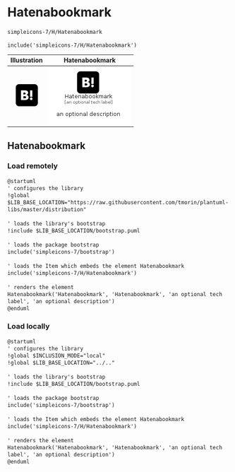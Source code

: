 # Hatenabookmark


```text
simpleicons-7/H/Hatenabookmark
```

```text
include('simpleicons-7/H/Hatenabookmark')
```



| Illustration | Hatenabookmark |
| :---: | :---: |
| ![illustration for Illustration](../../simpleicons-7/H/Hatenabookmark.png) | ![illustration for Hatenabookmark](../../simpleicons-7/H/Hatenabookmark.Local.png) |




## Hatenabookmark

### Load remotely
```plantuml
@startuml
' configures the library
!global $LIB_BASE_LOCATION="https://raw.githubusercontent.com/tmorin/plantuml-libs/master/distribution"

' loads the library's bootstrap
!include $LIB_BASE_LOCATION/bootstrap.puml

' loads the package bootstrap
include('simpleicons-7/bootstrap')

' loads the Item which embeds the element Hatenabookmark
include('simpleicons-7/H/Hatenabookmark')

' renders the element
Hatenabookmark('Hatenabookmark', 'Hatenabookmark', 'an optional tech label', 'an optional description')
@enduml
```

### Load locally
```plantuml
@startuml
' configures the library
!global $INCLUSION_MODE="local"
!global $LIB_BASE_LOCATION="../.."

' loads the library's bootstrap
!include $LIB_BASE_LOCATION/bootstrap.puml

' loads the package bootstrap
include('simpleicons-7/bootstrap')

' loads the Item which embeds the element Hatenabookmark
include('simpleicons-7/H/Hatenabookmark')

' renders the element
Hatenabookmark('Hatenabookmark', 'Hatenabookmark', 'an optional tech label', 'an optional description')
@enduml
```

